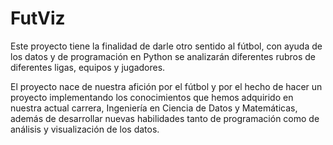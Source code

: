 # FutViz
Este proyecto tiene la finalidad de darle otro sentido al fútbol, con ayuda de los datos y de programación en Python se analizarán diferentes rubros de diferentes ligas, equipos y jugadores.

El proyecto nace de nuestra afición por el fútbol y por el hecho de hacer un proyecto implementando los conocimientos que hemos adquirido en nuestra actual carrera, Ingeniería en Ciencia de Datos y Matemáticas, además de desarrollar nuevas habilidades tanto de programación como de análisis y visualización de los datos.
